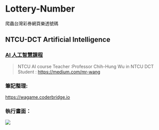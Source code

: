 # Lottery-Number
 爬蟲台灣彩券網頁樂透號碼

## NTCU-DCT Artificial Intelligence  

### [AI 人工智慧課程](https://http://120.108.221.55/PROFCHWU/dctai/index.php)
> NTCU AI course
> Teacher :Professor Chih-Hung Wu in NTCU DCT
> Student : https://medium.com/mr-wang
### 筆記整理:

https://wagame.coderbridge.io

### 執行畫面：

![](https://static.coderbridge.com/img/mrwang01/5dd9afd1e97146a0814fb514c179b8d8.png)





